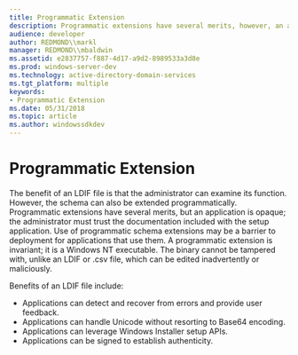 ```yaml
---
title: Programmatic Extension
description: Programmatic extensions have several merits, however, an application is opaque; the administrator must trust the documentation included with the setup application.
audience: developer
author: REDMOND\\markl
manager: REDMOND\\mbaldwin
ms.assetid: e2837757-f887-4d17-a9d2-8989533a3d8e
ms.prod: windows-server-dev
ms.technology: active-directory-domain-services
ms.tgt_platform: multiple
keywords:
- Programmatic Extension
ms.date: 05/31/2018
ms.topic: article
ms.author: windowssdkdev
---
```


# Programmatic Extension

The benefit of an LDIF file is that the administrator can examine its function. However, the schema can also be extended programmatically. Programmatic extensions have several merits, but an application is opaque; the administrator must trust the documentation included with the setup application. Use of programmatic schema extensions may be a barrier to deployment for applications that use them. A programmatic extension is invariant; it is a Windows NT executable. The binary cannot be tampered with, unlike an LDIF or .csv file, which can be edited inadvertently or maliciously.

Benefits of an LDIF file include:

-   Applications can detect and recover from errors and provide user feedback.
-   Applications can handle Unicode without resorting to Base64 encoding.
-   Applications can leverage Windows Installer setup APIs.
-   Applications can be signed to establish authenticity.

 

 




